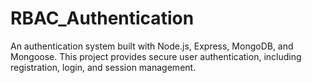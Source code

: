# RBAC_Authentication
An authentication system built with Node.js, Express, MongoDB, and Mongoose. This project provides secure user authentication, including registration, login, and session management.
